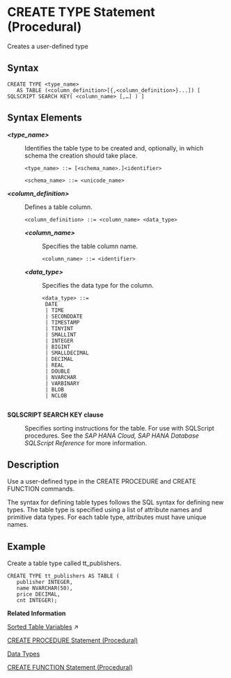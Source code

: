 <!-- loio20d5c1ed75191014a80d897035629def -->

# CREATE TYPE Statement \(Procedural\)

Creates a user-defined type



<a name="loio20d5c1ed75191014a80d897035629def__sql_create_type_1sql_create_type_syntax"/>

## Syntax

```
CREATE TYPE <type_name>
   AS TABLE (<column_definition>[{,<column_definition>}...]) [ SQLSCRIPT SEARCH KEY( <column_name> [,…] ) ]
```



<a name="loio20d5c1ed75191014a80d897035629def__sql_create_type_1sql_create_type_syntax_elements"/>

## Syntax Elements


<dl>
<dt><b>

*<type\_name\>*

</b></dt>
<dd>

Identifies the table type to be created and, optionally, in which schema the creation should take place.

```
<type_name> ::= [<schema_name>.]<identifier>

<schema_name> ::= <unicode_name>
```



</dd><dt><b>

*<column\_definition\>*

</b></dt>
<dd>

Defines a table column.

```
<column_definition> ::= <column_name> <data_type> 
```


<dl>
<dt><b>

*<column\_name\>*

</b></dt>
<dd>

Specifies the table column name.

```
<column_name> ::= <identifier>
```



</dd><dt><b>

*<data\_type\>*

</b></dt>
<dd>

Specifies the data type for the column.

```
<data_type> ::=
 DATE
 | TIME
 | SECONDDATE
 | TIMESTAMP
 | TINYINT
 | SMALLINT
 | INTEGER
 | BIGINT
 | SMALLDECIMAL
 | DECIMAL
 | REAL
 | DOUBLE
 | NVARCHAR
 | VARBINARY
 | BLOB
 | NCLOB


```



</dd>
</dl>



</dd><dt><b>

SQLSCRIPT SEARCH KEY clause

</b></dt>
<dd>

Specifies sorting instructions for the table. For use with SQLScript procedures. See the *SAP HANA Cloud, SAP HANA Database SQLScript Reference* for more information.



</dd>
</dl>



<a name="loio20d5c1ed75191014a80d897035629def__sql_create_type_1sql_create_type_description"/>

## Description

Use a user-defined type in the CREATE PROCEDURE and CREATE FUNCTION commands.

The syntax for defining table types follows the SQL syntax for defining new types. The table type is specified using a list of attribute names and primitive data types. For each table type, attributes must have unique names.



<a name="loio20d5c1ed75191014a80d897035629def__sql_create_type_1sql_create_type_examples"/>

## Example

Create a table type called tt\_publishers.

```
CREATE TYPE tt_publishers AS TABLE (
   publisher INTEGER,
   name NVARCHAR(50),
   price DECIMAL,
   cnt INTEGER);
```

**Related Information**  


[Sorted Table Variables](https://help.sap.com/viewer/d1cb63c8dd8e4c35a0f18aef632687f0/2023_2_QRC/en-US/9f10ff55cedf4298b3fd7aebe6776a51.html "") :arrow_upper_right:

[CREATE PROCEDURE Statement \(Procedural\)](create-procedure-statement-procedural-20d4674.md "Creates a procedure that uses the specified programming language.")

[Data Types](../data-types-20a1569.md "A data type defines the characteristics of a data value. A special value of NULL is included in every data type to indicate the absence of a value.")

[CREATE FUNCTION Statement \(Procedural\)](create-function-statement-procedural-20d42e7.md "Creates a user-defined function.")

